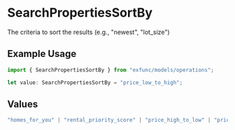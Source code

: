 # SearchPropertiesSortBy

The criteria to sort the results (e.g., "newest", "lot_size")

## Example Usage

```typescript
import { SearchPropertiesSortBy } from "exfunc/models/operations";

let value: SearchPropertiesSortBy = "price_low_to_high";
```

## Values

```typescript
"homes_for_you" | "rental_priority_score" | "price_high_to_low" | "price_low_to_high" | "newest" | "bedrooms" | "bathrooms" | "square_feet" | "lot_size" | "year_built"
```